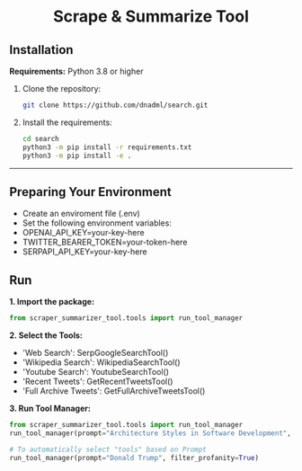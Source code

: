 <div align="center">

# **Scrape & Summarize Tool**

</div>

## Installation

**Requirements:** Python 3.8 or higher

1. Clone the repository:
   ```bash
   git clone https://github.com/dnadml/search.git
   ```
2. Install the requirements:
   ```bash
   cd search
   python3 -m pip install -r requirements.txt
   python3 -m pip install -e .
   ```

---

## Preparing Your Environment
- Create an enviroment file (.env)
- Set the following environment variables:
- OPENAI_API_KEY=your-key-here
- TWITTER_BEARER_TOKEN=your-token-here
- SERPAPI_API_KEY=your-key-here


## Run

**1. Import the package:**
   ```python
   from scraper_summarizer_tool.tools import run_tool_manager
   ```
**2. Select the Tools:**
- 'Web Search': SerpGoogleSearchTool()
- 'Wikipedia Search': WikipediaSearchTool()
- 'Youtube Search': YoutubeSearchTool()
- 'Recent Tweets': GetRecentTweetsTool()
- 'Full Archive Tweets': GetFullArchiveTweetsTool()

**3. Run Tool Manager:**
   ```python   
   from scraper_summarizer_tool.tools import run_tool_manager
   run_tool_manager(prompt="Architecture Styles in Software Development", filter_profanity=True, tools=["Web Search", "Recent Tweets"])

   # To automatically select "tools" based on Prompt
   run_tool_manager(prompt="Donald Trump", filter_profanity=True)
   ```
